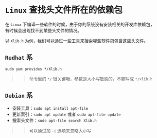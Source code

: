 # `Linux` 查找头文件所在的依赖包

在 `Linux` 下编译一些软件的时候，由于你的系统没有安装相关的开发库依赖包，有时候会出现找不到某些头文件的情况。

以 `Xlib.h` 为例，我们可以通过一些工具来搜索哪些软件包包含这些头文件。

## `Redhat` 系

`sudo yum provides */Xlib.h`

>> 命令里的 `*/` 很关键哦，参数是大小写敏感的，不能写成 `*/xlib.h`

## `Debian` 系

- 安装工具：`sudo apt install apt-file`
- 更新索引：`sudo apt update` 或者 `sudo apt-file update`
- 搜索头文件：`sudo apt-file search Xlib.h`
  
>> 可以通过加 `-i` 选项来忽略大小写

 
 <comment-comment/> 
 